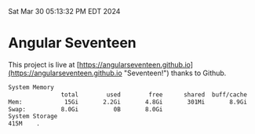 Sat Mar 30 05:13:32 PM EDT 2024

# Angular Seventeen


This project is live at [https://angularseventeen.github.io](https://angularseventeen.github.io "Seventeen!") thanks to Github.

```bash
System Memory
               total        used        free      shared  buff/cache   available
Mem:            15Gi       2.2Gi       4.8Gi       301Mi       8.9Gi        13Gi
Swap:          8.0Gi          0B       8.0Gi
System Storage
415M	.
```
```bash

